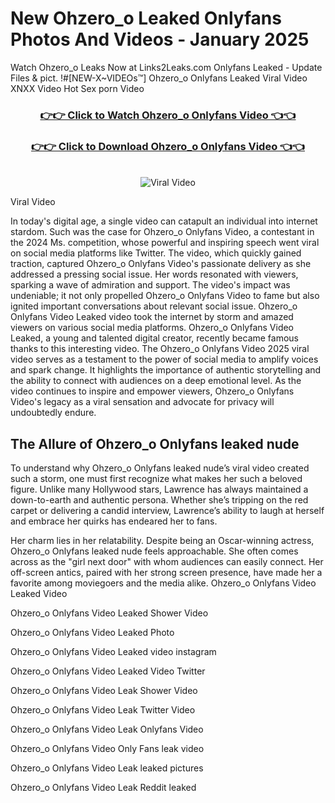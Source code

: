 # New Ohzero_o Leaked Onlyfans Photos And Videos - January 2025

Watch Ohzero_o Leaks Now at Links2Leaks.com Onlyfans Leaked - Update Files & pict. !#[NEW-X~VIDEOs™] Ohzero_o Onlyfans Leaked Viral Video XNXX Video Hot Sex porn Video
<br>
<div align="center">
<h3><a href="https://links2leaks.com/ohzero_o" rel="nofollow">👉👉 Click to Watch Ohzero_o Onlyfans Video 👈👈</a></h3>
<h3><a href="https://links2leaks.com/ohzero_o" rel="nofollow">👉👉 Click to Download Ohzero_o Onlyfans Video 👈👈</a></h3>
<br>
<a href="https://links2leaks.com/ohzero_o" rel="nofollow"><img src="https://i.ibb.co/Gkj2r4b/banner.png" alt="Viral Video" style="max-width: 100%; display: inline-block;" data-target="animated-imageImage"></a>
</div>

Viral Video

In today's digital age, a single video can catapult an individual into internet stardom. Such was the case for Ohzero_o Onlyfans Video, a contestant in the 2024 Ms. competition, whose powerful and inspiring speech went viral on social media platforms like Twitter.
The video, which quickly gained traction, captured Ohzero_o Onlyfans Video's passionate delivery as she addressed a pressing social issue. Her words resonated with viewers, sparking a wave of admiration and support. The video's impact was undeniable; it not only propelled Ohzero_o Onlyfans Video to fame but also ignited important conversations about relevant social issue.
Ohzero_o Onlyfans Video Leaked video took the internet by storm and amazed viewers on various social media platforms. Ohzero_o Onlyfans Video Leaked, a young and talented digital creator, recently became famous thanks to this interesting video.
The Ohzero_o Onlyfans Video 2025 viral video serves as a testament to the power of social media to amplify voices and spark change. It highlights the importance of authentic storytelling and the ability to connect with audiences on a deep emotional level. As the video continues to inspire and empower viewers, Ohzero_o Onlyfans Video's legacy as a viral sensation and advocate for privacy will undoubtedly endure.

<h2>The Allure of Ohzero_o Onlyfans leaked nude</h2>


To understand why Ohzero_o Onlyfans leaked nude’s viral video created such a storm, one must first recognize what makes her such a beloved figure. Unlike many Hollywood stars, Lawrence has always maintained a down-to-earth and authentic persona. Whether she’s tripping on the red carpet or delivering a candid interview, Lawrence’s ability to laugh at herself and embrace her quirks has endeared her to fans.

Her charm lies in her relatability. Despite being an Oscar-winning actress, Ohzero_o Onlyfans leaked nude feels approachable. She often comes across as the "girl next door" with whom audiences can easily connect. Her off-screen antics, paired with her strong screen presence, have made her a favorite among moviegoers and the media alike.
Ohzero_o Onlyfans Video Leaked Video

Ohzero_o Onlyfans Video Leaked Shower Video

Ohzero_o Onlyfans Video Leaked Photo

Ohzero_o Onlyfans Video Leaked video instagram

Ohzero_o Onlyfans Video Leaked Video Twitter

Ohzero_o Onlyfans Video Leak Shower Video

Ohzero_o Onlyfans Video Leak Twitter Video

Ohzero_o Onlyfans Video Leak Onlyfans Video

Ohzero_o Onlyfans Video Only Fans leak video

Ohzero_o Onlyfans Video Leak leaked pictures

Ohzero_o Onlyfans Video Leak Reddit leaked